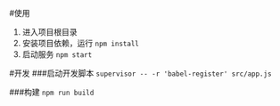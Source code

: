 #使用
1. 进入项目根目录
2. 安装项目依赖，运行 `npm install`
3. 启动服务 `npm start`

#开发
###启动开发脚本
`supervisor -- -r 'babel-register' src/app.js`

###构建
`npm run build`